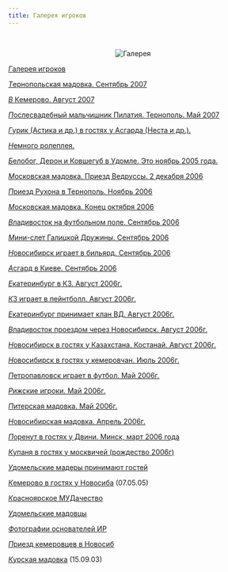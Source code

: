 ```yaml
---
title: Галерея игроков
---
```


&nbsp;

<p style='text-align: center'>
    <img src="/img/tit_gallery.jpg" alt='Галерея' />
</p>

<p><a href="/gal_pl/"><i class='letter letter-g'>Г</i>алерея игроков</a></p>
<p><a href="/gallery/gal_tern07"><i class='letter letter-t'>Т</i>ернопольская мадовка. Сентябрь 2007</a></p>
<p><a href="/gallery/gal_kem07"><i class='letter letter-v'>В</i> Кемерово. Август 2007</a></p>
<p><a href="/gallery/gal_tern2"><i class='letter letter-p'>П</i>ослесвадебный мальчишник Пилатия. Тернополь. Май 2007</a></p>
<p><a href="/gallery/gal_asgard"><i class='letter letter-g'>Г</i>урик (Астика и др.) в гостях у Асгарда (Неста и др.).</a></p>
<p><a href="/gallery/gal_rp"><i class='letter letter-n'>Н</i>емного ролеплея.</a></p>
<p><a href="/gallery/gal_ydom"><i class='letter letter-b'>Б</i>елобог, Дерон и Ковшегуб в Удомле. Это ноябрь 2005 года. </a></p>
<p><a href="/gallery/gal_msk_ved"><i class='letter letter-m'>М</i>осковская мадовка. Приезд Ведруссы. 2 декабря 2006</a></p>
<p><a href="/gallery/gal_tern"><i class='letter letter-p'>П</i>риезд Рухона в Тернополь. Ноябрь 2006</a></p>
<p><a href="/gallery/gal_msk"><i class='letter letter-m'>М</i>осковская мадовка. Конец октября 2006</a></p>
<p><a href="/gallery/gal_vlad"><i class='letter letter-v'>В</i>ладивосток на футбольном поле. Сентябрь 2006</a></p>
<p><a href="/gallery/gal_meles"><i class='letter letter-m'>М</i>ини-слет Галицкой Дружины. Сентябрь 2006</a></p>
<p><a href="/gallery/gal_nsk_blrd"><i class='letter letter-n'>Н</i>овосибирск играет в бильярд. Сентябрь 2006</a></p>
<p><a href="/gallery/gal_knd_kv"><i class='letter letter-a'>А</i>сгард в Киеве. Сентябрь 2006</a></p>
<p><a href="/gallery/gal_eb_kz"><i class='letter letter-e'>Е</i>катеринбург в КЗ. Август 2006г.</a></p>
<p><a href="/gallery/gal_paint"><i class='letter letter-k'>К</i>З играет в пейнтболл. Август 2006г.</a></p>
<p><a href="/gallery/gal_eb_vd"><i class='letter letter-e'>Е</i>катеринбург принимает клан ВД. Август 2006г.</a></p>
<p><a href="/gallery/gal_nsk_vld"><i class='letter letter-v'>В</i>ладивосток проездом через Новосибирск. Август 2006г.</a></p>
<p><a href="/gallery/gal_kz"><i class='letter letter-n'>Н</i>овосибирск в гостях у Казахстана. Костанай. Август 2006г.</a></p>
<p><a href="/gallery/gal_kem_july06"><i class='letter letter-n'>Н</i>овосибирск в гостях у кемеровчан. Июль 2006г.</a></p>
<p><a href="/gallery/gal_petr"><i class='letter letter-p'>П</i>етропавловск играет в футбол. Май 2006г.</a></p>
<p><a href="/gallery/gal_riga06"><i class='letter letter-r'>Р</i>ижские игроки. Май 2006г.</a></p>
<p><a href="/gallery/gal_ptr_may06"><i class='letter letter-p'>П</i>итерская мадовка. Май 2006г.</a></p>
<p><a href="/gallery/gal_nsk_apr2006"><i class='letter letter-n'>Н</i>овосибирская мадовка. Апрель 2006г.</a></p>
<p><a href="/gallery/gal_minsk"><i class='letter letter-p'>П</i>оренут в гостях у Двини. Минск, март 2006 года</a></p>
<p><a href="/gallery/gal_msk_kup"><i class='letter letter-k'>К</i>упаня в гостях у москвичей (рождество 2006г)</a></p>
<p><a href="/gallery/gal_udom"><i class='letter letter-u'>У</i>домельские мадеры принимают гостей</a></p>
<p><a href="/gallery/gal_kem"><i class='letter letter-k'>К</i>емерово в гостях у Новосиба</a> (07.05.05)</p>
<p><a href="/gallery/gal_krsk"><i class='letter letter-k'>К</i>расноярское МУДачество</a></p>
<p><a href="/gallery/udomelsk.jpg"><i class='letter letter-u'>У</i>домельские мадовцы</a></p>
<p><a href="/gallery/gal_ir"><i class='letter letter-f'>Ф</i>отографии основателей ИР</a></p>
<p><a href="/gallery/gal_nsk"><i class='letter letter-p'>П</i>риезд кемеровцев в Новосиб</a></p>
<p><a href="/gallery/gal_kursk"><i class='letter letter-k'>К</i>урская мадовка</a> (15.09.03)</p>
